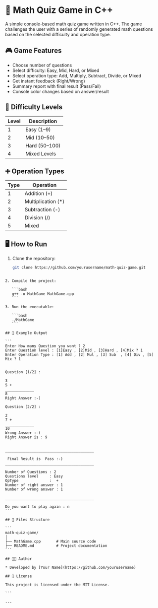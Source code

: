 # 🧮 Math Quiz Game in C++

A simple console-based math quiz game written in C++. The game challenges the user with a series of randomly generated math questions based on the selected difficulty and operation type.

## 🎮 Game Features

- Choose number of questions
- Select difficulty: Easy, Mid, Hard, or Mixed
- Select operation type: Add, Multiply, Subtract, Divide, or Mixed
- Get instant feedback (Right/Wrong)
- Summary report with final result (Pass/Fail)
- Console color changes based on answer/result

## 🧠 Difficulty Levels

| Level | Description     |
|-------|-----------------|
| 1     | Easy (1–9)       |
| 2     | Mid (10–50)      |
| 3     | Hard (50–100)    |
| 4     | Mixed Levels     |

## ➕ Operation Types

| Type | Operation        |
|------|------------------|
| 1    | Addition (+)      |
| 2    | Multiplication (*)|
| 3    | Subtraction (-)   |
| 4    | Division (/)      |
| 5    | Mixed             |

## 🖥️ How to Run

1. Clone the repository:
   ```bash
   git clone https://github.com/yourusername/math-quiz-game.git
````

2. Compile the project:

   ```bash
   g++ -o MathGame MathGame.cpp
   ```

3. Run the executable:

   ```bash
   ./MathGame
   ```

## 📸 Example Output

```
Enter How many Question you want ? 2
Enter Question level : [1]Easy , [2]Mid , [3]Hard , [4]Mix ? 1
Enter Operation Type : [1] Add , [2] Mul , [3] Sub  , [4] Div , [5] Mix ? 1


Question [1/2] :

3
5 + 
_____________
8
Right Answer :-)

Question [2/2] :

2
7 + 
_____________
10
Wrong Answer :-(
Right Answer is : 9


________________________________________

 Final Result is  Pass :-) 
________________________________________

Number of Questions : 2
Questions level     : Easy
OpType              :  + 
Number of right answer : 1
Number of wrong answer : 1

________________________________________

Do you want to play again : n
```

## 📁 Files Structure

```
math-quiz-game/
│
├── MathGame.cpp       # Main source code
├── README.md          # Project documentation
```

## 🧑‍💻 Author

* Developed by [Your Name](https://github.com/yourusername)

## 📄 License

This project is licensed under the MIT License.

```

---
